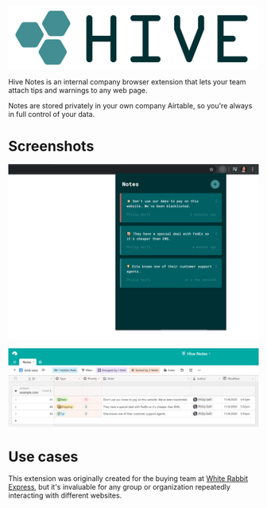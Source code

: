 ![Hive Notes](readme/logo.png)

Hive Notes is an internal company browser extension that lets your team attach tips and warnings to any web page.

Notes are stored privately in your own company Airtable, so you're always in full control of your data.

# Screenshots

![Hive Notes Chrome Extension](readme/screenshot-1.png)

![Hive Notes Airtable](readme/screenshot-2.png)

# Use cases

This extension was originally created for the buying team at [White Rabbit Express](https://www.whiterabbitexpress.com/), but it's invaluable for any group or organization repeatedly interacting with different websites.

